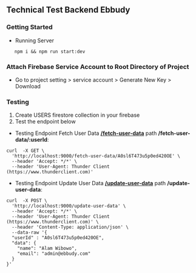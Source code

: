 ## Technical Test Backend Ebbudy

### Getting Started
 - Running Server
 ```shell
    npm i && npm run start:dev
 ```
### Attach Firebase Service Account to Root Directory of Project
 - Go to project setting > service account > Generate New Key > Download

### Testing 

1. Create USERS firestore collection in your firebase
2. Test the endpoint below

- Testing Endpoint Fetch User Data **[/fetch-user-data](http://localhost:9000/fetch-user-data)**  path **/fetch-user-data/:userId**:

```shell
curl  -X GET \
  'http://localhost:9000/fetch-user-data/A0sl6T473u5p0ed420OE' \
  --header 'Accept: */*' \
  --header 'User-Agent: Thunder Client (https://www.thunderclient.com)'

```

- Testing Endpoint Update User Data **[/update-user-data](http://localhost:9000/update-user-data)**  path **/update-user-data**:

```shell
curl  -X POST \
  'http://localhost:9000/update-user-data' \
  --header 'Accept: */*' \
  --header 'User-Agent: Thunder Client (https://www.thunderclient.com)' \
  --header 'Content-Type: application/json' \
  --data-raw '{
  "userId" : "A0sl6T473u5p0ed420OE",
  "data": {
    "name": "Alam Wibowo",
    "email": "admin@ebbudy.com"
  }
}'

```
